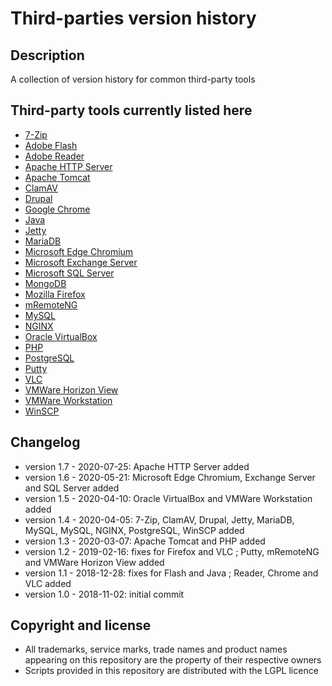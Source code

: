 Third-parties version history
=============================

Description
-----------
A collection of version history for common third-party tools

Third-party tools currently listed here
---------------------------------------
* [7-Zip](./7-Zip)
* [Adobe Flash](./Adobe%20Flash)
* [Adobe Reader](./Adobe%20Reader)
* [Apache HTTP Server](./Apache%20HTTP%20Server)
* [Apache Tomcat](./Apache%20Tomcat)
* [ClamAV](./ClamAV)
* [Drupal](./Drupal)
* [Google Chrome](./Google%20Chrome)
* [Java](./Java)
* [Jetty](./Jetty)
* [MariaDB](./MariaDB)
* [Microsoft Edge Chromium](./Microsoft%20Edge%20Chromium)
* [Microsoft Exchange Server](./Microsoft%20Exchange%20Server)
* [Microsoft SQL Server](./Microsoft%20SQL%20Server)
* [MongoDB](./MongoDB)
* [Mozilla Firefox](./Mozilla%20Firefox)
* [mRemoteNG](./mRemoteNG)
* [MySQL](./MySQL)
* [NGINX](./NGINX)
* [Oracle VirtualBox](./Oracle%20VirtualBox)
* [PHP](./PHP)
* [PostgreSQL](./PostgreSQL)
* [Putty](./Putty)
* [VLC](./VLC)
* [VMWare Horizon View](./VMWare%20Horizon%20View)
* [VMWare Workstation](./VMWare%20Workstation)
* [WinSCP](./WinSCP)

Changelog
---------
* version 1.7 - 2020-07-25: Apache HTTP Server added
* version 1.6 - 2020-05-21: Microsoft Edge Chromium, Exchange Server and SQL Server added
* version 1.5 - 2020-04-10: Oracle VirtualBox and VMWare Workstation added
* version 1.4 - 2020-04-05: 7-Zip, ClamAV, Drupal, Jetty, MariaDB, MySQL, MySQL, NGINX, PostgreSQL, WinSCP added
* version 1.3 - 2020-03-07: Apache Tomcat and PHP added
* version 1.2 - 2019-02-16: fixes for Firefox and VLC ; Putty, mRemoteNG and VMWare Horizon View added
* version 1.1 - 2018-12-28: fixes for Flash and Java ; Reader, Chrome and VLC added
* version 1.0 - 2018-11-02: initial commit

Copyright and license
---------------------
* All trademarks, service marks, trade names and product names appearing on this repository are the property of their respective owners
* Scripts provided in this repository are distributed with the LGPL licence